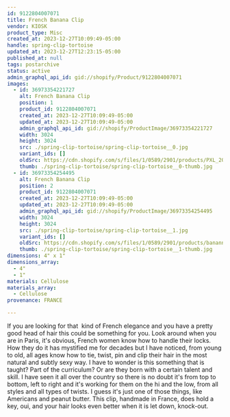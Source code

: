 ```yaml
---
id: 9122804007071
title: French Banana Clip
vendor: KIOSK
product_type: Misc
created_at: 2023-12-27T10:09:49-05:00
handle: spring-clip-tortoise
updated_at: 2023-12-27T12:23:15-05:00
published_at: null
tags: postarchive
status: active
admin_graphql_api_id: gid://shopify/Product/9122804007071
images:
  - id: 36973354221727
    alt: French Banana Clip
    position: 1
    product_id: 9122804007071
    created_at: 2023-12-27T10:09:49-05:00
    updated_at: 2023-12-27T10:09:49-05:00
    admin_graphql_api_id: gid://shopify/ProductImage/36973354221727
    width: 3024
    height: 3024
    src: ./spring-clip-tortoise/spring-clip-tortoise__0.jpg
    variant_ids: []
    oldSrc: https://cdn.shopify.com/s/files/1/0589/2901/products/PXL_20221103_202840738.jpg?v=1703689789
    thumb: ./spring-clip-tortoise/spring-clip-tortoise__0-thumb.jpg
  - id: 36973354254495
    alt: French Banana Clip
    position: 2
    product_id: 9122804007071
    created_at: 2023-12-27T10:09:49-05:00
    updated_at: 2023-12-27T10:09:49-05:00
    admin_graphql_api_id: gid://shopify/ProductImage/36973354254495
    width: 3024
    height: 3024
    src: ./spring-clip-tortoise/spring-clip-tortoise__1.jpg
    variant_ids: []
    oldSrc: https://cdn.shopify.com/s/files/1/0589/2901/products/bananna.jpg?v=1703689789
    thumb: ./spring-clip-tortoise/spring-clip-tortoise__1-thumb.jpg
dimensions: 4" x 1"
dimensions_array:
  - 4"
  - 1"
materials: Cellulose
materials_array:
  - Cellulose
provenance: FRANCE

---
```


If you are looking for that  kind of French elegance and you have a pretty good head of hair this could be something for you. Look around when you are in Paris, it's obvious, French women know how to handle their locks. How they do it has mystified me for decades but I have noticed, from young to old, all ages know how to tie, twist, pin and clip their hair in the most natural and subtly sexy way. I have to wonder is this something that is taught? Part of the curriculum? Or are they born with a certain talent and skill. I have seen it all over the country so there is no doubt it's from top to bottom, left to right and it's working for them on the hi and the low, from all styles and all types of twists. I guess it's just one of those things, like Americans and peanut butter. This clip, handmade in France, does hold a key, oui, and your hair looks even better when it is let down, knock-out.